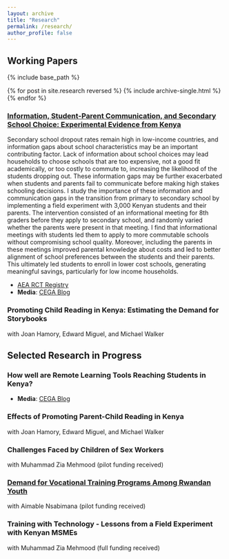 ```yaml
---
layout: archive
title: "Research"
permalink: /research/
author_profile: false
---
```


## Working Papers
{% include base_path %}

{% for post in site.research reversed %}
  {% include archive-single.html %}
{% endfor %}

### [Information, Student-Parent Communication, and Secondary School Choice: Experimental Evidence from Kenya](http://stephaniebonds.com/files/dBonds_JMP.pdf)<br />
Secondary school dropout rates remain high in low-income countries, and information gaps about school characteristics may be an important contributing factor. Lack of information about school choices may lead households to choose schools that are too expensive, not a good fit academically, or too costly to commute to, increasing the likelihood of the students dropping out. These information gaps may be further exacerbated when students and parents fail to communicate before making high stakes schooling decisions. I study the importance of these information and communication gaps in the transition from primary to secondary school by implementing a field experiment with 3,000 Kenyan students and their parents. The intervention consisted of an informational meeting for 8th graders before they apply to secondary school, and randomly varied whether the parents were present in that meeting. I find that informational meetings with students led them to apply to more commutable schools without compromising school quality. Moreover, including the parents in these meetings improved parental knowledge about costs and led to better alignment of school preferences between the students and their parents. This ultimately led students to enroll in lower cost schools, generating meaningful savings, particularly for low income households.<br />
 * [AEA RCT Registry](https://www.socialscienceregistry.org/trials/5517) 
 * **Media**: [CEGA Blog](https://medium.com/center-for-effective-global-action/information-student-parent-communication-and-secondary-school-choice-729f406097ae)


### Promoting Child Reading in Kenya: Estimating the Demand for Storybooks 
with Joan Hamory, Edward Miguel, and Michael Walker

## Selected Research in Progress

### How well are Remote Learning Tools Reaching Students in Kenya? 
* **Media**: [CEGA Blog](https://medium.com/center-for-effective-global-action/how-well-are-remote-learning-tools-reaching-students-in-kenya-d8c8461c7f88)

### Effects of Promoting Parent-Child Reading in Kenya 
with Joan Hamory, Edward Miguel, and Michael Walker

### Challenges Faced by Children of Sex Workers
with Muhammad Zia Mehmood (pilot funding received)

### [Demand for Vocational Training Programs Among Rwandan Youth](https://cega.berkeley.edu/research/demand-for-vocational-training-programs-among-rwandan-youth/)
with Aimable Nsabimana (pilot funding received)

### Training with Technology - Lessons from a Field Experiment with Kenyan MSMEs 
with Muhammad Zia Mehmood (full funding received) 

